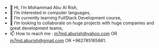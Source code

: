 - 👋 Hi, I’m Mohammad Abu Al Rish,
- 👀 I’m interested in computer languages,
- 🌱 I’m currently learning FullStack Development course,
- 💞️ I’m looking to collaborate on huge projects with huge companies and great development teams,
- 📫 How to reach me : m7md.aburish@yahoo.com OR m7md.aburish@gmail.com OR +962785165881.

<!---
Aburish/Aburish is a ✨ special ✨ repository because its `README.md` (this file) appears on your GitHub profile.
You can click the Preview link to take a look at your changes.
--->
